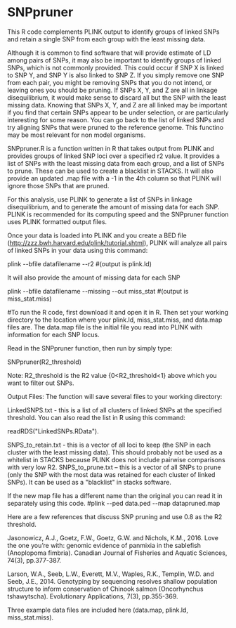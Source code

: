 # SNPpruner
This R code complements PLINK output to identify groups of linked SNPs and retain a single SNP from each group with the least missing data.

Although it is common to find software that will provide estimate of LD among pairs of SNPs, it may also be important to identify groups of linked SNPs, which is not commonly provided. This could occur if SNP X is linked to SNP Y, and SNP Y is also linked to SNP Z. If you simply remove one SNP from each pair, you might be removing SNPs that you do not intend, or leaving ones you should be pruning. If SNPs X, Y, and Z are all in linkage disequilibrium, it would make sense to discard all but the SNP with the least missing data. Knowing that SNPs X, Y, and Z are all linked may be important if you find that certain SNPs appear to be under selection, or are particularly interesting for some reason. You can go back to the list of linked SNPs and try aligning SNPs that were pruned to the reference genome. This functino may be most relevant for non model organisms.

SNPpruner.R is a function written in R that takes output from PLINK and provides groups of linked SNP loci over a specified r2 value. It provides a list of SNPs with the least missing data from each group, and a list of SNPs to prune.  These can be used to create a blacklist in STACKS. It will also provide an updated .map file with a -1 in the 4th column so that PLINK will ignore those SNPs that are pruned.

For this analysis, use PLINK to generate a list of SNPs in linkage disequilibrium, and to generate the amount of missing data for each SNP. PLINK is recommended for its computing speed and the SNPpruner function uses PLINK formatted output files.

Once your data is loaded into PLINK and you create a BED file (http://zzz.bwh.harvard.edu/plink/tutorial.shtml), PLINK will analyze all pairs of linked SNPs in your data using this command:

plink --bfile datafilename --r2 #(output is plink.ld)

It will also provide the amount of missing data for each SNP

plink --bfile datafilename --missing --out miss_stat  #(output is miss_stat.miss)

#To run the R code, first download it and open it in R. Then set your working directory to the location where your plink.ld, miss_stat.miss, and data.map files are. The data.map file is the initial file you read into PLINK with information for each SNP locus.

Read in the SNPpruner function, then run by simply type:

SNPpruner(R2_threshold)

Note: R2_threshold is the R2 value {0<R2_threshold<1} above which you want to filter out SNPs.

Output Files: The function will save several files to your working directory: 

LinkedSNPS.txt - this is a list of all clusters of linked SNPs at the specified threshold. You can also read the list in R using this command: 

readRDS("LinkedSNPs.RData").

 SNPS_to_retain.txt - this is a vector of all loci to keep (the SNP in each cluster with the least missing data). This should probably not be used as a whitelist in STACKS because PLINK does not include pairwise comparisons with very low R2. 
 SNPS_to_prune.txt – this is a vector of all SNPs to prune (only the SNP with the most data was retained for each cluster of linked SNPs). It can be used as a "blacklist" in stacks software.
 
If the new map file has a different name than the original you can read it in separately using this code.
#plink --ped data.ped --map datapruned.map 

Here are a few references that discuss SNP pruning and use 0.8 as the R2 threshold.

Jasonowicz, A.J., Goetz, F.W., Goetz, G.W. and Nichols, K.M., 2016. Love the one you’re with: genomic evidence of panmixia in the sablefish (Anoplopoma fimbria). Canadian Journal of Fisheries and Aquatic Sciences, 74(3), pp.377-387.

Larson, W.A., Seeb, L.W., Everett, M.V., Waples, R.K., Templin, W.D. and Seeb, J.E., 2014. Genotyping by sequencing resolves shallow population structure to inform conservation of Chinook salmon (Oncorhynchus tshawytscha). Evolutionary Applications, 7(3), pp.355-369.

Three example data files are included here (data.map, plink.ld, miss_stat.miss).
